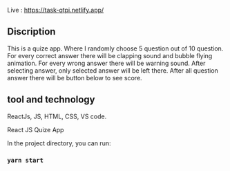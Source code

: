 Live : https://task-qtpi.netlify.app/

## Discription 

This is a quize app. Where I randomly choose 5 question out of 10 question. For every correct answer there will be clapping sound and bubble flying animation. For every wrong answer there will be warning sound. After selecting answer, only selected answer will be left there. After all question answer there will be button below to see score.

## tool and technology

ReactJs, JS, HTML, CSS, VS code.

React JS Quize App

In the project directory, you can run:

### `yarn start`
